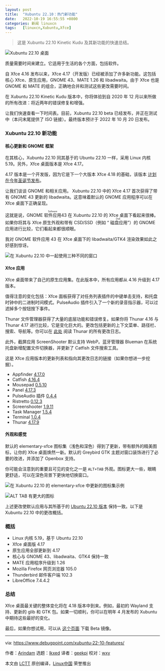 ```yaml
---
layout: post
title:	"Xubuntu 22.10：热门新功能"
date:	2022-10-19 16:55:55 +0800 
categories:	新闻 linuxcn 
tags:	[linuxcn,Xubuntu,Xfce]
---
```




> 
> 这是 Xubuntu 22.10 Kinetic Kudu 及其新功能的快速总结。
> 
> 
> 


![Xubuntu 22.10 桌面](/Asserts/Images//attachment/album/202210/19/165555wq0f2raubdlf7zdu.jpg)


质量需要时间来建立。它适用于生活的各个方面，包括软件。


自 Xfce 4.16 发布以来，Xfce 4.17（开发版）已经被添加了许多新功能。这包括核心 Xfce、原生应用，GNOME 43、MATE 1.26 和 libadwaita。由于 Xfce 也是 GNOME 和 MATE 的组合，正确地合并和测试这些更改需要时间。


在 Xubuntu 22.10 Kinetic Kudu 版本中，你将体验到自 2020 年 12 月以来所做的所有改进：将近两年的错误修复和增强。


让我们快速查看一下时间表。目前，Xubuntu 22.10 beta 已经发布，并正在测试中（本问末尾提供了 ISO 链接）。最终版本预计于 2022 年 10 月 20 日发布。


### Xubuntu 22.10 新功能


#### 核心更新和 GNOME 框架


在其核心，Xubuntu 22.10 同其基于的 Ubuntu 22.10 一样，采用 Linux 内核 5.19。另外，Xfce 桌面版本是 Xfce 4.17。


4.17 版本是一个开发版，因为它是下一个大版本 Xfce 4.18 的基础，该版本 [计划在今年圣诞节发布](https://debugpointnews.com/xfce-4-18-announcement/)。


让我们谈谈 GNOME 和相关应用。 Xubuntu 22.10 中的 Xfce 4.17 首次获得了带有 GNOME 43 更新的 libadwaita。这意味着默认的 GNOME 应用程序可以在 Xfce 桌面下正确呈现。


这就是说，GNOME <ruby> 软件应用 <rt>  Software </rt></ruby> 43 在 Xubuntu 22.10 的 Xfce 桌面下看起来很棒。如果你将其与 Xfce 原生外观和带有 CSD/SSD（例如 “<ruby> 磁盘应用 <rt>  Disk </rt></ruby>”）的 GNOME 应用进行比较，它们看起来都很顺眼。


我对 GNOME 软件应用 43 在 Xfce 桌面下的 libadwaita/GTK4 渲染效果如此之好感到惊讶。


![在 Xubuntu 22.10 中一起使用三种不同的窗口](/Asserts/Images//attachment/album/202210/19/165555dozao0wajc7kt0tz.jpg)


#### Xfce 应用


Xfce 桌面带来了自己的原生应用集。在此版本中，所有应用都从 4.16 升级到 4.17 版本。


值得注意的变化包括：Xfce 面板获得了对任务列表插件的中键单击支持，和托盘时钟中的二进制时间模式。PulseAudio 插件引入了一个新的录音指示器，可以过滤掉多个按钮按下事件。


Thunar 文件管理器获得了大量的底层功能和错误修复。如果你将 Thunar 4.16 与 Thunar 4.17 进行比较，它是变化巨大的。更改包括更新的上下文菜单、路径栏、搜索、导航等。你可以在 [此处](https://gitlab.xfce.org/xfce/thunar/-/blob/master/NEWS) 阅读 Thunar 的所有更改日志。


此外，截屏应用 ScreenShooter 默认支持 WebP。蓝牙管理器 Blueman 在系统托盘新增配置文件切换器，并更新了 Catfish 文件搜索工具。


这是 Xfce 应用版本的更新列表和指向其更改日志的链接（如果你想进一步挖掘）。


* Appfinder [4.17.0](https://gitlab.xfce.org/xfce/xfce4-appfinder/-/blob/master/NEWS)
* Catfish [4.16.4](https://gitlab.xfce.org/apps/catfish/-/blob/master/NEWS)
* Mousepad [0.5.10](https://gitlab.xfce.org/apps/mousepad/-/blob/master/NEWS)
* Panel [4.17.3](https://gitlab.xfce.org/xfce/xfce4-panel/-/blob/master/NEWS)
* PulseAudio 插件 [0.4.4](https://gitlab.xfce.org/panel-plugins/xfce4-pulseaudio-plugin/-/blob/master/NEWS)
* Ristretto [0.12.3](https://gitlab.xfce.org/apps/ristretto/-/blob/master/NEWS)
* Screenshooter [1.9.11](https://gitlab.xfce.org/apps/xfce4-screenshooter/-/blob/master/NEWS)
* Task Manager [1.5.4](https://gitlab.xfce.org/apps/xfce4-taskmanager/-/blob/master/NEWS)
* Terminal [1.0.4](https://gitlab.xfce.org/apps/xfce4-terminal/-/blob/master/NEWS)
* Thunar [4.17.9](https://gitlab.xfce.org/xfce/thunar/-/blob/master/NEWS)


#### 外观和感觉


默认的 elementary-xfce 图标集（浅色和深色）得到了更新，带有额外的精美图标，让你的 Xfce 桌面焕然一新。默认的 Greybird GTK 主题对窗口装饰进行了必要的改进，并添加了 Openbox 支持。


你可能会注意到的重要且可见的变化之一是 `ALT+TAB` 外观。图标更大一些，眼睛更舒适，可以在深色背景下更快地切换窗口。


![在 Xubuntu 22.10 的 elementary-xfce 中更新的图标集示例](/Asserts/Images//attachment/album/202210/19/165556m0sm1c0fsdfdkffk.jpg)


![ALT TAB 有更大的图标](/Asserts/Images//attachment/album/202210/19/165556wh05515hmsw5fsh5.jpg)


上述更改使默认应用与其所基于的 [Ubuntu 22.10 版本](https://www.debugpoint.com/ubuntu-22-10/) 保持一致。以下是 Xubuntu 22.10 中的更改概括。


### 概括


* Linux 内核 5.19，基于 Ubuntu 22.10
* Xfce 桌面版 4.17
* 原生应用全部更新到 4.17
* 核心与 GNOME 43、libadwaita、GTK4 保持一致
* MATE 应用程序升级到 1.26
* Mozilla Firefox 网页浏览器 105.0
* Thunderbird 邮件客户端 102.3
* LibreOffice 7.4.4.2


### 总结


Xfce 桌面最关键的整体变化将在 4.18 版本中到来。例如，最初的 Wayland 支持、更新的 glib 和 GTK 包。如果一切顺利，你可以在明年 4 月发布的 Xubuntu 中期待这些最好的变化。


最后，如果你想试用，可以从 [这个页面](https://cdimage.ubuntu.com/xubuntu/releases/kinetic/beta/) 下载 Beta 镜像。




---


via: <https://www.debugpoint.com/xubuntu-22-10-features/>


作者：[Arindam](https://www.debugpoint.com/author/admin1/) 选题：[lkxed](https://github.com/lkxed) 译者：[geekpi](https://github.com/geekpi) 校对：[wxy](https://github.com/wxy)


本文由 [LCTT](https://github.com/LCTT/TranslateProject) 原创编译，[Linux中国](https://linux.cn/) 荣誉推出
